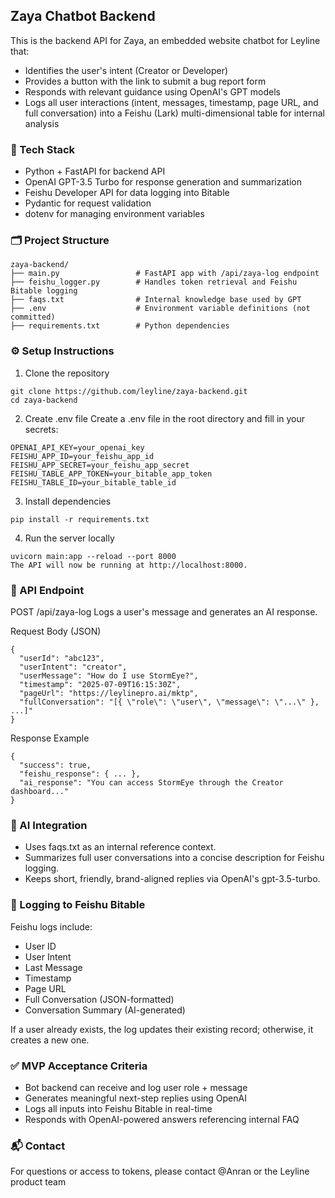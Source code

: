 ## Zaya Chatbot Backend
This is the backend API for Zaya, an embedded website chatbot for Leyline that:

- Identifies the user's intent (Creator or Developer)
- Provides a button with the link to submit a bug report form
- Responds with relevant guidance using OpenAI's GPT models
- Logs all user interactions (intent, messages, timestamp, page URL, and full conversation) into a Feishu (Lark) multi-dimensional table for internal analysis

### 🔧 Tech Stack
- Python + FastAPI for backend API
- OpenAI GPT-3.5 Turbo for response generation and summarization
- Feishu Developer API for data logging into Bitable
- Pydantic for request validation
- dotenv for managing environment variables

### 🗂️ Project Structure
```
zaya-backend/
├── main.py                 # FastAPI app with /api/zaya-log endpoint
├── feishu_logger.py        # Handles token retrieval and Feishu Bitable logging
├── faqs.txt                # Internal knowledge base used by GPT
├── .env                    # Environment variable definitions (not committed)
├── requirements.txt        # Python dependencies
```

### ⚙️ Setup Instructions
1. Clone the repository

```
git clone https://github.com/leyline/zaya-backend.git
cd zaya-backend
```

2. Create .env file
Create a .env file in the root directory and fill in your secrets:

```
OPENAI_API_KEY=your_openai_key
FEISHU_APP_ID=your_feishu_app_id
FEISHU_APP_SECRET=your_feishu_app_secret
FEISHU_TABLE_APP_TOKEN=your_bitable_app_token
FEISHU_TABLE_ID=your_bitable_table_id
```

3. Install dependencies

```
pip install -r requirements.txt
```

4. Run the server locally

```
uvicorn main:app --reload --port 8000
The API will now be running at http://localhost:8000.
```

### 🚀 API Endpoint
POST /api/zaya-log
Logs a user's message and generates an AI response.

Request Body (JSON)

```
{
  "userId": "abc123",
  "userIntent": "creator",
  "userMessage": "How do I use StormEye?",
  "timestamp": "2025-07-09T16:15:30Z",
  "pageUrl": "https://leylinepro.ai/mktp",
  "fullConversation": "[{ \"role\": \"user\", \"message\": \"...\" }, ...]"
}
```

Response Example

```
{
  "success": true,
  "feishu_response": { ... },
  "ai_response": "You can access StormEye through the Creator dashboard..."
}
```

### 🧠 AI Integration
- Uses faqs.txt as an internal reference context.
- Summarizes full user conversations into a concise description for Feishu logging.
- Keeps short, friendly, brand-aligned replies via OpenAI's gpt-3.5-turbo.

### 📝 Logging to Feishu Bitable
Feishu logs include:
- User ID
- User Intent
- Last Message
- Timestamp
- Page URL
- Full Conversation (JSON-formatted)
- Conversation Summary (AI-generated)

If a user already exists, the log updates their existing record; otherwise, it creates a new one.

### ✅ MVP Acceptance Criteria
- Bot backend can receive and log user role + message
- Generates meaningful next-step replies using OpenAI
- Logs all inputs into Feishu Bitable in real-time
- Responds with OpenAI-powered answers referencing internal FAQ

### 📬 Contact
For questions or access to tokens, please contact @Anran or the Leyline product team
